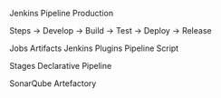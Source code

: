 Jenkins
Pipeline
Production

Steps
-> Develop
-> Build
-> Test
-> Deploy
-> Release


Jobs
Artifacts
Jenkins Plugins
Pipeline Script

Stages
Declarative Pipeline

SonarQube
Artefactory
